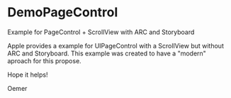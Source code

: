 DemoPageControl
===============

Example for PageControl + ScrollView with ARC and Storyboard

Apple provides a example for UIPageControl with a ScrollView but without ARC and Storyboard. This example was created to have a "modern" aproach for this propose.

Hope it helps!

Oemer